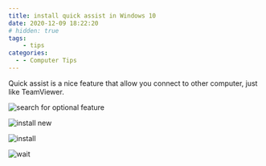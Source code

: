 ```yaml
---
title: install quick assist in Windows 10
date: 2020-12-09 18:22:20
# hidden: true
tags:
    - tips
categories:
  - - Computer Tips
---
```


Quick assist is a nice feature that allow you connect to other computer, just like TeamViewer.

<!--more-->

![search for optional feature](https://i.imgur.com/8o1jX1U.png)

![install new](https://i.imgur.com/DLKIkya.png)

![install](https://i.imgur.com/NvEuu5j.png)

![wait](https://i.imgur.com/1TXVUQc.png)
